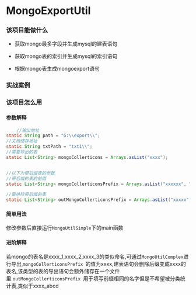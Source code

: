 # MongoExportUtil
### 该项目能做什么

- 获取mongo最多字段并生成mysql的建表语句

- 获取mongo表的索引并生成mysql的索引语句

- 根据mongo表生成mongoexport语句



### 实战案例



### 该项目怎么用

#### 参数解释

```Java
    //输出地址
static String path = "G:\\export\\";
//文档储存地址
static String txtPath = "txt1\\";
//需要导出的表
static List<String> mongoCollerticons = Arrays.asList("xxxx");


//以下为带后缀表的参数
//带后缀的表的前缀
static List<String> mongoCollerticonsPrefix = Arrays.asList("xxxxxx", "xxxxx", "xxxxx");

//要排除带后缀的表
static List<String> outMongoCollerticonsPrefix = Arrays.asList("xxxxx", "xxxxx", "xxxxx");
```

#### 简单用法

修改参数后直接运行`MongoUtilSimple`下的main函数

#### 进阶解释

若mongo的表名是xxxx_1,xxxx_2,xxxx_3的类似命名,可通过`MongoUtilComplex`进行导出,`mongoCollerticonsPrefix `的值为xxxx,建表语句会删除后缀变成xxxx的表名,该类型的表的导出语句会额外储存在一个文件里.`outMongoCollerticonsPrefix `用于填写前缀相同的名字但是不希望被分类统计表,类似于xxxx_abcd

